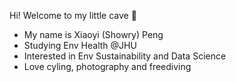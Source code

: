 Hi! Welcome to my little cave 👋

- My name is Xiaoyi (Showry) Peng
- Studying Env Health @JHU 
- Interested in Env Sustainability and Data Science 
- Love cyling, photography and freediving
